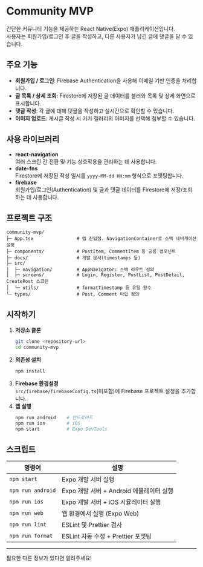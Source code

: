 # Community MVP

간단한 커뮤니티 기능을 제공하는 React Native(Expo) 애플리케이션입니다.  
사용자는 회원가입/로그인 후 글을 작성하고, 다른 사용자가 남긴 글에 댓글을 달 수 있습니다.

## 주요 기능
- **회원가입 / 로그인**: Firebase Authentication을 사용해 이메일 기반 인증을 처리합니다.
- **글 목록 / 상세 조회**: Firestore에 저장된 글 데이터를 불러와 목록 및 상세 화면으로 표시합니다.
- **댓글 작성**: 각 글에 대해 댓글을 작성하고 실시간으로 확인할 수 있습니다.
- **이미지 업로드**: 게시글 작성 시 기기 갤러리의 이미지를 선택해 첨부할 수 있습니다.

## 사용 라이브러리
- **react-navigation**  
  여러 스크린 간 전환 및 기능 상호작용을 관리하는 데 사용합니다.
- **date-fns**  
  Firestore에 저장된 작성 일시를 `yyyy-MM-dd HH:mm` 형식으로 포맷팅합니다.
- **firebase**  
  회원가입/로그인(Authentication) 및 글과 댓글 데이터를 Firestore에 저장/조회하는 데 사용합니다.

## 프로젝트 구조
```
community-mvp/
├─ App.tsx                # 앱 진입점. NavigationContainer로 스택 네비게이션 설정
├─ components/            # PostItem, CommentItem 등 공용 컴포넌트
├─ docs/                  # 개발 문서(timestamps 등)
├─ src/
│  ├─ navigation/         # AppNavigator: 스택 라우트 정의
│  ├─ screens/            # Login, Register, PostList, PostDetail, CreatePost 스크린
│  └─ utils/              # formatTimestamp 등 유틸 함수
└─ types/                 # Post, Comment 타입 정의
```

## 시작하기
1. **저장소 클론**
   ```bash
   git clone <repository-url>
   cd community-mvp
   ```
2. **의존성 설치**
   ```bash
   npm install
   ```
3. **Firebase 환경설정**  
   `src/firebase/firebaseConfig.ts`(미포함)에 Firebase 프로젝트 설정을 추가합니다.
4. **앱 실행**
   ```bash
   npm run android    # 안드로이드
   npm run ios        # iOS
   npm start          # Expo DevTools
   ```

## 스크립트
| 명령어            | 설명                                         |
|------------------|----------------------------------------------|
| `npm start`      | Expo 개발 서버 실행                          |
| `npm run android`| Expo 개발 서버 + Android 에뮬레이터 실행     |
| `npm run ios`    | Expo 개발 서버 + iOS 시뮬레이터 실행         |
| `npm run web`    | 웹 환경에서 실행 (Expo Web)                  |
| `npm run lint`   | ESLint 및 Prettier 검사                      |
| `npm run format` | ESLint 자동 수정 + Prettier 포맷팅           |

---

필요한 다른 정보가 있다면 알려주세요!

